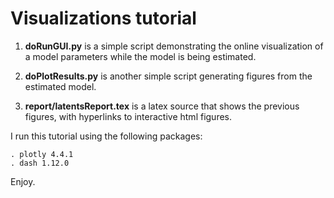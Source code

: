 # Visualizations tutorial

1. **doRunGUI.py** is a simple script demonstrating the online visualization of a model parameters while the model is being estimated.

2. **doPlotResults.py** is another simple script generating figures from the estimated model.

3. **report/latentsReport.tex** is a latex source that shows the previous figures, with hyperlinks to interactive html figures.

I run this tutorial using the following packages:

    . plotly 4.4.1
    . dash 1.12.0

Enjoy.
